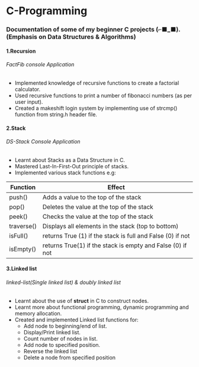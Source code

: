 # C-Programming
### Documentation of some of my beginner C projects (⌐■_■). (Emphasis on Data Structures & Algorithms)

#### 1.Recursion
###### FactFib console Application
* Implemented knowledge of recursive functions to create a factorial calculator.  
* Used recursive functions to print a number of fibonacci numbers (as per user input). 
* Created a makeshift login system by implementing use of strcmp() function from string.h header file. 

#### 2.Stack
###### DS-Stack Console Application
* Learnt about Stacks as a Data Structure in C.
* Mastered Last-In-First-Out principle of stacks.
* Implemented various stack functions e.g:<br>

| Function | Effect |
| -------- | ------ |
| push() | Adds a value to the top of the stack |
| pop() | Deletes the value at the top of the stack |
| peek() | Checks the value at the top of the stack |
| traverse() | Displays all elements in the stack (top to bottom) |
| isFull() | returns True (1) if the stack is full and False (0) if not |
| isEmpty() | returns True(1) if the stack is empty and False (0) if not |


#### 3.Linked list
###### linked-list(Single linked list) & doubly linked list
* Learnt about the use of **struct** in C to construct nodes.
* Learnt more about functional programming, dynamic programming and memory allocation.
* Created and implemented Linked list functions for:
  * Add node to beginning/end of list.
  * Display/Print linked list.
  * Count number of nodes in list.
  * Add node to specified position.
  * Reverse the linked list
  * Delete a node from specified position   
